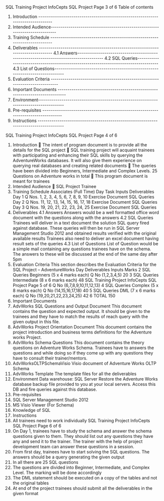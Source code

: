 
SQL Training Project
InfoCepts SQL Project Page 3 of 6
Table of contents
1. Introduction ---------------------------------------------------------------------------------
2. Intended Audience-----------------------------------------------------------------------------
3. Training Schedule ---------------------------------------------------------------------------
4. Deliverables ---------------------------------------------------------------------------------
4.1 Answers---------------------------------------------------------------------------------------
4.2 SQL Queries-------------------------------------------------------------------------------------
4.3 List of Questions-------------------------------------------------------------------------------
5. Evaluation Criteria ------------------------------------------------------------------------------
6. Important Documents ------------------------------------------------------------------------------
7. Environment---------------------------------------------------------------------------------------
8. Pre-requisites ------------------------------------------------------------------------------------
9. Instructions ---------------------------------------------------------------------------------------


SQL Training Project
InfoCepts SQL Project Page 4 of 6
1. Introduction
 The intent of program document is to provide all the details for the SQL project
 SQL training project will acquaint trainees with participating and enhancing their SQL skills by querying 
the AdventureWorks databases. It will also give them experience on querying real databases and 
creating related documents
 The queries have been divided into Beginners, Intermediate and Complex Levels. 25 Questions on 
Adventure works in total
 This program document is meant for trainees
2. Intended Audience
 SQL Project Trainee
3. Training Schedule
Associates (Full Time)
Day Task Inputs Deliverables
Day 1 Q Nos. 1, 2, 3, 4, 5, 6, 7, 8, 9, 10 Exercise Document SQL Queries
Day 2 Q Nos. 11, 12, 13, 14, 15, 16, 17, 18 Exercise Document SQL Queries
Day 3 Q Nos. 19, 20, 21, 22, 23, 24, 25 Exercise Document SQL Queries
4. Deliverables
4.1 Answers
Answers would be a well formatted office word document with the questions along with the answers
4.2 SQL Queries
Trainees will deliver in a text document the solution SQL query fired against database. These queries will 
then be run in SQL Server Management Studio 2012 and obtained results verified with the original 
available results
Trainees also need to deliver an excel document having result sets of the queries
4.3 List of Questions
List of Question would be a simple mail containing any questions trainees have on the schema. The 
answers to these will be discussed at the end of the same day after 5pm
5. Evaluation Criteria
This section describes the Evaluation Criteria for the SQL Project – AdventureWorks
Day Deliverables Inputs Marks
2 SQL Queries Beginners (5 x 4 marks each)
Q No (1,2,3,4,5)
20
3 SQL Queries Intermediate (8 x 6 marks each) 48
SQL Training Project
InfoCepts SQL Project Page 5 of 6
Q No (6,7,8,9,10,11,12,13)
4 SQL Queries Complex (5 x 8 marks each)
Q No (14,15,16,17,18)
40
5 SQL Queries DML (7 x 6 marks each)
Q No (19,20,21,22,23,24,25)
42
6 TOTAL 150
6. Important Documents
1. AdvWorks SQL Questions and Output Document
This document contains the question and expected output. It should be given to the trainees and they 
have to match the results of reach query with the given output in this file.
2. AdvWorks Project Orientation Document
This document contains the project introduction and business terms definitions for the Adventure works 
Project.
3. AdvWorks Schema Questions
This document contains the theory questions on Adventure Works Schema. Trainees have to answers 
the questions and while doing so if they come up with any questions they have to consult their 
trainer/mentors.
4. AdvWorksOLTPSchemaVisio
Visio document of Adventure Works OLTP Schema
5. AdvWorks Template
The template files for all the deliverables
7. Environment
Data warehouse: SQL Server 
Restore the Adventure Works database backup file provided to you at your local servers. Access this DB 
and fire queries against this database.
8. Pre-requisites
1. SQL Server Management Studio 2012
2. MS Visio Viewer (For Schema)
3. Knowledge of SQL
9. Instructions
1. All trainees need to work individually
SQL Training Project
InfoCepts SQL Project Page 6 of 6
2. On Day 1, trainees have to study the schema and answer the schema questions given to them. They 
should list out any questions they have any and send it to the trainer. The trainer with the help of project 
development team can answer these questions in a session.
3. From first day, trainees have to start solving the SQL questions. The answers should be a query 
generating the given output
4. In all there are 25 SQL questions
5. The questions are divided into Beginner, Intermediate, and Complex Level. The marking will be done 
accordingly
6. The DML statement should be executed on a copy of the tables and not the original tables
7. At end of the project trainees should submit all the deliverables in the given format
